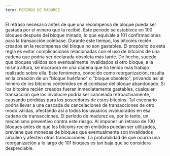 ```yaml
---
term: PERÍODO DE MADUREZ
---
```


El retraso necesario antes de que una recompensa de bloque pueda ser gastada por el minero que la recibió. Este período se establece en 100 bloques después del bloque minado, lo que equivale a 101 confirmaciones para la transacción coinbase. Durante este tiempo, los bitcoins recién creados en la recompensa del bloque no son gastables. El propósito de esta regla es evitar complicaciones relacionadas con el uso de bitcoins de una cadena que podría ser declarada obsoleta más tarde. De hecho, sucede que bloques válidos son eventualmente invalidados si otro bloque, a la misma altura, se incorpora en una cadena que ha tenido más trabajo realizado sobre ella. Este fenómeno, conocido como reorganización, resulta en la creación de un "bloque huérfano" o "bloque obsoleto", privando así al minero de los bitcoins contenidos en el coinbase del bloque abandonado. Si los bitcoins recién creados fueran inmediatamente gastables, cualquier transacción que los involucre podría ser cancelada retroactivamente, causando pérdidas para los poseedores de estos bitcoins. Tal escenario podría llevar a una cascada de cancelaciones de transacciones de otro modo válidas, afectando así a todos los usuarios involucrados en esa cadena de transacciones. El período de madurez es, por lo tanto, un mecanismo preventivo contra este riesgo. Al imponer un retraso de 100 bloques antes de que los bitcoins recién emitidos puedan ser utilizados, previene que monedas de bloques que eventualmente son invalidados circulen y afecten otras transacciones. La probabilidad de que ocurra una reorganización a lo largo de 101 bloques es tan baja que se considera despreciable.